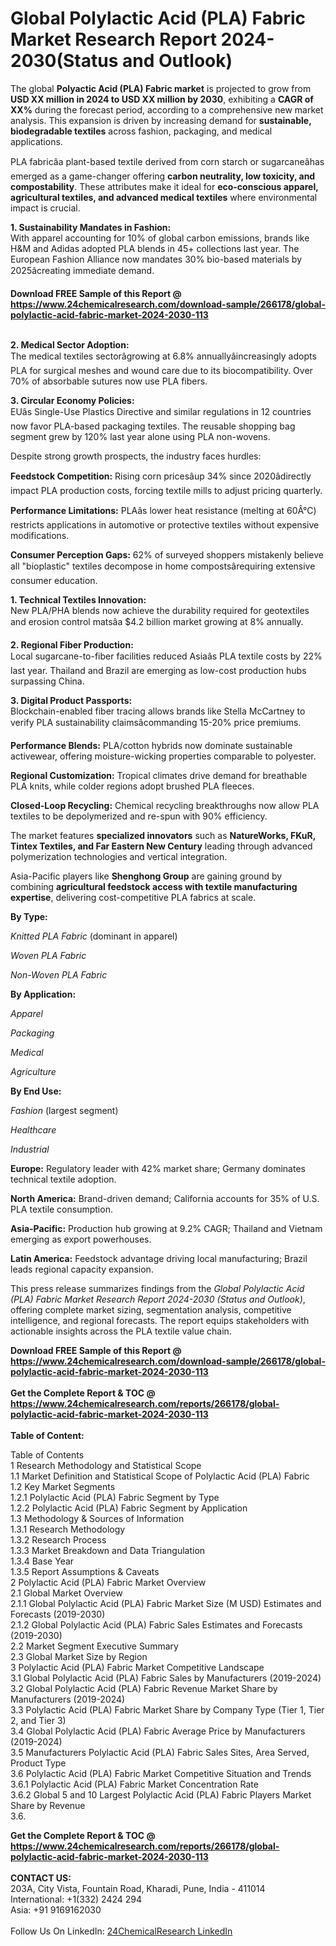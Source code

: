 <h1>Global Polylactic Acid (PLA) Fabric Market Research Report 2024-2030(Status and Outlook)</h1><p>The global <strong>Polyactic Acid (PLA) Fabric market</strong> is projected to grow from <strong>USD XX million in 2024 to USD XX million by 2030</strong>, exhibiting a <strong>CAGR of XX%</strong> during the forecast period, according to a comprehensive new market analysis. This expansion is driven by increasing demand for <strong>sustainable, biodegradable textiles</strong> across fashion, packaging, and medical applications.</p><p>PLA fabricâa plant-based textile derived from corn starch or sugarcaneâhas emerged as a game-changer offering <strong>carbon neutrality, low toxicity, and compostability</strong>. These attributes make it ideal for <strong>eco-conscious apparel, agricultural textiles, and advanced medical textiles</strong> where environmental impact is crucial.</p><p><strong>1. Sustainability Mandates in Fashion:</strong><br>
With apparel accounting for 10% of global carbon emissions, brands like H&amp;M and Adidas adopted PLA blends in 45+ collections last year. The European Fashion Alliance now mandates 30% bio-based materials by 2025âcreating immediate demand.</p><div><b>Download FREE Sample of this Report @ 
            <a href="https://www.24chemicalresearch.com/download-sample/266178/global-polylactic-acid-fabric-market-2024-2030-113">
            https://www.24chemicalresearch.com/download-sample/266178/global-polylactic-acid-fabric-market-2024-2030-113</a></b></div><br><p><strong>2. Medical Sector Adoption:</strong><br>
The medical textiles sectorâgrowing at 6.8% annuallyâincreasingly adopts PLA for surgical meshes and wound care due to its biocompatibility. Over 70% of absorbable sutures now use PLA fibers.</p><p><strong>3. Circular Economy Policies:</strong><br>
EUâs Single-Use Plastics Directive and similar regulations in 12 countries now favor PLA-based packaging textiles. The reusable shopping bag segment grew by 120% last year alone using PLA non-wovens.</p><p>Despite strong growth prospects, the industry faces hurdles:</p><p><strong>Feedstock Competition:</strong> Rising corn pricesâup 34% since 2020âdirectly impact PLA production costs, forcing textile mills to adjust pricing quarterly.</p><p><strong>Performance Limitations:</strong> PLAâs lower heat resistance (melting at 60Â°C) restricts applications in automotive or protective textiles without expensive modifications.</p><p><strong>Consumer Perception Gaps:</strong> 62% of surveyed shoppers mistakenly believe all "bioplastic" textiles decompose in home compostsârequiring extensive consumer education.</p><p><strong>1. Technical Textiles Innovation:</strong><br>
New PLA/PHA blends now achieve the durability required for geotextiles and erosion control matsâa $4.2 billion market growing at 8% annually.</p><p><strong>2. Regional Fiber Production:</strong><br>
Local sugarcane-to-fiber facilities reduced Asiaâs PLA textile costs by 22% last year. Thailand and Brazil are emerging as low-cost production hubs surpassing China.</p><p><strong>3. Digital Product Passports:</strong><br>
Blockchain-enabled fiber tracing allows brands like Stella McCartney to verify PLA sustainability claimsâcommanding 15-20% price premiums.</p><p><strong>Performance Blends:</strong> PLA/cotton hybrids now dominate sustainable activewear, offering moisture-wicking properties comparable to polyester.</p><p><strong>Regional Customization:</strong> Tropical climates drive demand for breathable PLA knits, while colder regions adopt brushed PLA fleeces.</p><p><strong>Closed-Loop Recycling:</strong> Chemical recycling breakthroughs now allow PLA textiles to be depolymerized and re-spun with 90% efficiency.</p><p>The market features <strong>specialized innovators</strong> such as <strong>NatureWorks, FKuR, Tintex Textiles, and Far Eastern New Century</strong> leading through advanced polymerization technologies and vertical integration.</p><p>Asia-Pacific players like <strong>Shenghong Group</strong> are gaining ground by combining <strong>agricultural feedstock access with textile manufacturing expertise</strong>, delivering cost-competitive PLA fabrics at scale.</p><p><strong>By Type:</strong></p><p><em>Knitted PLA Fabric</em> (dominant in apparel)</p><p><em>Woven PLA Fabric</em></p><p><em>Non-Woven PLA Fabric</em></p><p><strong>By Application:</strong></p><p><em>Apparel</em></p><p><em>Packaging</em></p><p><em>Medical</em></p><p><em>Agriculture</em></p><p><strong>By End Use:</strong></p><p><em>Fashion</em> (largest segment)</p><p><em>Healthcare</em></p><p><em>Industrial</em></p><p><strong>Europe:</strong> Regulatory leader with 42% market share; Germany dominates technical textile adoption.</p><p><strong>North America:</strong> Brand-driven demand; California accounts for 35% of U.S. PLA textile consumption.</p><p><strong>Asia-Pacific:</strong> Production hub growing at 9.2% CAGR; Thailand and Vietnam emerging as export powerhouses.</p><p><strong>Latin America:</strong> Feedstock advantage driving local manufacturing; Brazil leads regional capacity expansion.</p><p>This press release summarizes findings from the <em>Global Polylactic Acid (PLA) Fabric Market Research Report 2024-2030 (Status and Outlook)</em>, offering complete market sizing, segmentation analysis, competitive intelligence, and regional forecasts. The report equips stakeholders with actionable insights across the PLA textile value chain.</p><div><b>Download FREE Sample of this Report @ 
            <a href="https://www.24chemicalresearch.com/download-sample/266178/global-polylactic-acid-fabric-market-2024-2030-113">
            https://www.24chemicalresearch.com/download-sample/266178/global-polylactic-acid-fabric-market-2024-2030-113</a></b></div><br><div><b>Get the Complete Report & TOC @ 
            <a href="https://www.24chemicalresearch.com/reports/266178/global-polylactic-acid-fabric-market-2024-2030-113">
            https://www.24chemicalresearch.com/reports/266178/global-polylactic-acid-fabric-market-2024-2030-113</a></b></div><br>
            <b>Table of Content:</b><p>Table of Contents<br />
1 Research Methodology and Statistical Scope<br />
1.1 Market Definition and Statistical Scope of Polylactic Acid (PLA) Fabric<br />
1.2 Key Market Segments<br />
1.2.1 Polylactic Acid (PLA) Fabric Segment by Type<br />
1.2.2 Polylactic Acid (PLA) Fabric Segment by Application<br />
1.3 Methodology & Sources of Information<br />
1.3.1 Research Methodology<br />
1.3.2 Research Process<br />
1.3.3 Market Breakdown and Data Triangulation<br />
1.3.4 Base Year<br />
1.3.5 Report Assumptions & Caveats<br />
2 Polylactic Acid (PLA) Fabric Market Overview<br />
2.1 Global Market Overview<br />
2.1.1 Global Polylactic Acid (PLA) Fabric Market Size (M USD) Estimates and Forecasts (2019-2030)<br />
2.1.2 Global Polylactic Acid (PLA) Fabric Sales Estimates and Forecasts (2019-2030)<br />
2.2 Market Segment Executive Summary<br />
2.3 Global Market Size by Region<br />
3 Polylactic Acid (PLA) Fabric Market Competitive Landscape<br />
3.1 Global Polylactic Acid (PLA) Fabric Sales by Manufacturers (2019-2024)<br />
3.2 Global Polylactic Acid (PLA) Fabric Revenue Market Share by Manufacturers (2019-2024)<br />
3.3 Polylactic Acid (PLA) Fabric Market Share by Company Type (Tier 1, Tier 2, and Tier 3)<br />
3.4 Global Polylactic Acid (PLA) Fabric Average Price by Manufacturers (2019-2024)<br />
3.5 Manufacturers Polylactic Acid (PLA) Fabric Sales Sites, Area Served, Product Type<br />
3.6 Polylactic Acid (PLA) Fabric Market Competitive Situation and Trends<br />
3.6.1 Polylactic Acid (PLA) Fabric Market Concentration Rate<br />
3.6.2 Global 5 and 10 Largest Polylactic Acid (PLA) Fabric Players Market Share by Revenue<br />
3.6.</p><div><b>Get the Complete Report & TOC @ 
            <a href="https://www.24chemicalresearch.com/reports/266178/global-polylactic-acid-fabric-market-2024-2030-113">
            https://www.24chemicalresearch.com/reports/266178/global-polylactic-acid-fabric-market-2024-2030-113</a></b></div><br><b>CONTACT US:</b><br>
            203A, City Vista, Fountain Road, Kharadi, Pune, India - 411014<br>
            International: +1(332) 2424 294<br>
            Asia: +91 9169162030 <br><br>
            Follow Us On LinkedIn: <a href="https://www.linkedin.com/company/24chemicalresearch/">24ChemicalResearch LinkedIn</a>